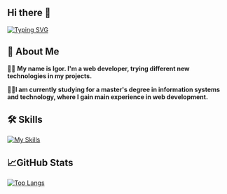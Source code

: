 ## Hi there 👋
[![Typing SVG](https://jay-website-personal-65b76d6e8318.herokuapp.com?font=Fira+Code&pause=1000&random=false&width=435&lines=Web+Developer;SRE+Engineer)](https://git.io/typing-svg)

## 🚀 About Me
🖖🏻 **My name is Igor. I'm a web developer, trying different new technologies in my projects.**

👌🏻**I am currently studying for a master's degree in information systems and technology, where I gain main experience in web development.**

## 🛠 Skills
[![My Skills](https://skillicons.dev/icons?i=html,css,js,ts,react,scss,grafana,openshift)](https://skillicons.dev)

## 📈GitHub Stats

[![Top Langs](https://github-readme-stats.vercel.app/api/top-langs/?username=givsty&layout=compact&theme=dracula)](https://github.com/anuraghazra/github-readme-stats)
